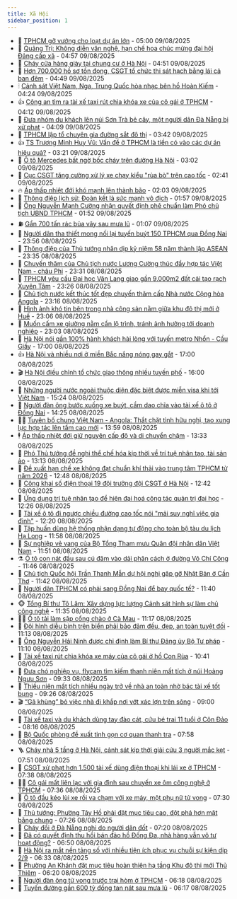```yaml
---
title: Xã Hội
sidebar_position: 1
---
```


<!-- dantri-xa-hoi:START -->
- 🫣 [TPHCM gỡ vướng cho loạt dự án lớn](https://dantri.com.vn/xa-hoi/tphcm-go-vuong-cho-loat-du-an-lon-20250809112644202.htm) - 05:00 09/08/2025
- 💼 [Quảng Trị: Không diễn văn nghệ, hạn chế hoa chúc mừng đại hội Đảng cấp xã](https://dantri.com.vn/xa-hoi/quang-tri-khong-dien-van-nghe-han-che-hoa-chuc-mung-dai-hoi-dang-cap-xa-20250809111445424.htm) - 04:57 09/08/2025
- 🎊 [Cháy cửa hàng giày tại chung cư ở Hà Nội](https://dantri.com.vn/xa-hoi/chay-cua-hang-giay-tai-chung-cu-o-ha-noi-20250809112457651.htm) - 04:51 09/08/2025
- 🙉 [Hơn 700.000 hồ sơ tồn đọng, CSGT tổ chức thi sát hạch bằng lái cả ban đêm](https://dantri.com.vn/xa-hoi/hon-700000-ho-so-ton-dong-csgt-to-chuc-thi-sat-hach-bang-lai-ca-ban-dem-20250809110627784.htm) - 04:49 09/08/2025
- 🕯 [Cảnh sát Việt Nam, Nga, Trung Quốc hòa nhạc bên hồ Hoàn Kiếm](https://dantri.com.vn/xa-hoi/canh-sat-viet-nam-nga-trung-quoc-hoa-nhac-ben-ho-hoan-kiem-20250809110205814.htm) - 04:24 09/08/2025
- 👍 [Công an tìm ra tài xế taxi rút chìa khóa xe của cô gái ở TPHCM](https://dantri.com.vn/xa-hoi/cong-an-tim-ra-tai-xe-taxi-rut-chia-khoa-xe-cua-co-gai-o-tphcm-20250809100258740.htm) - 04:12 09/08/2025
- 🤖 [Đưa nhóm du khách lên núi Sơn Trà bẻ cây, một người dân Đà Nẵng bị xử phạt](https://dantri.com.vn/xa-hoi/dua-nhom-du-khach-len-nui-son-tra-be-cay-mot-nguoi-dan-da-nang-bi-xu-phat-20250809104854695.htm) - 04:09 09/08/2025
- 🙉 [TPHCM lập tổ chuyên gia đường sắt đô thị](https://dantri.com.vn/xa-hoi/tphcm-lap-to-chuyen-gia-duong-sat-do-thi-20250809101139242.htm) - 03:42 09/08/2025
- 👍 [TS Trương Minh Huy Vũ: Vấn đề ở TPHCM là tiền có vào các dự án hiệu quả?](https://dantri.com.vn/xa-hoi/ts-truong-minh-huy-vu-van-de-o-tphcm-la-tien-co-vao-cac-du-an-hieu-qua-20250809095621445.htm) - 03:21 09/08/2025
- 🗽 [Ô tô Mercedes bất ngờ bốc cháy trên đường Hà Nội](https://dantri.com.vn/xa-hoi/o-to-mercedes-bat-ngo-boc-chay-tren-duong-ha-noi-20250809095345455.htm) - 03:02 09/08/2025
- 🗽 [Cục CSGT tăng cường xử lý xe chạy kiểu &quot;rùa bò&quot; trên cao tốc](https://dantri.com.vn/xa-hoi/cuc-csgt-tang-cuong-xu-ly-xe-chay-kieu-rua-bo-tren-cao-toc-20250809092029613.htm) - 02:41 09/08/2025
- 🔥 [Áp thấp nhiệt đới khó mạnh lên thành bão](https://dantri.com.vn/xa-hoi/ap-thap-nhiet-doi-kho-manh-len-thanh-bao-20250809083547203.htm) - 02:03 09/08/2025
- 🦒 [Thông điệp lịch sử: Đoàn kết là sức mạnh vô địch](https://dantri.com.vn/xa-hoi/thong-diep-lich-su-doan-ket-la-suc-manh-vo-dich-20250809085710375.htm) - 01:57 09/08/2025
- 🧐 [Ông Nguyễn Mạnh Cường nhận quyết định phê chuẩn làm Phó chủ tịch UBND TPHCM](https://dantri.com.vn/xa-hoi/ong-nguyen-manh-cuong-nhan-quyet-dinh-phe-chuan-lam-pho-chu-tich-ubnd-tphcm-20250809083853947.htm) - 01:52 09/08/2025
- ⛽️ [Gần 700 tấn rác bủa vây sau mưa lũ](https://dantri.com.vn/xa-hoi/gan-700-tan-rac-bua-vay-sau-mua-lu-20250809071309555.htm) - 01:07 09/08/2025
- 🚀 [Người dân tha thiết mong nối lại tuyến buýt 150 TPHCM qua Đồng Nai](https://dantri.com.vn/xa-hoi/nguoi-dan-tha-thiet-mong-noi-lai-tuyen-buyt-150-tphcm-qua-dong-nai-20250805232931679.htm) - 23:56 08/08/2025
- 🦒 [Thông điệp của Thủ tướng nhân dịp kỷ niệm 58 năm thành lập ASEAN](https://dantri.com.vn/xa-hoi/thong-diep-cua-thu-tuong-nhan-dip-ky-niem-58-nam-thanh-lap-asean-20250809063522644.htm) - 23:35 08/08/2025
- 🦅 [Chuyến thăm của Chủ tịch nước Lương Cường thúc đẩy hợp tác Việt Nam - châu Phi](https://dantri.com.vn/xa-hoi/chuyen-tham-cua-chu-tich-nuoc-luong-cuong-thuc-day-hop-tac-viet-nam-chau-phi-20250809062927803.htm) - 23:31 08/08/2025
- 🚀 [TPHCM yêu cầu Đại học Văn Lang giao gần 9.000m2 đất cải tạo rạch Xuyên Tâm](https://dantri.com.vn/xa-hoi/tphcm-yeu-cau-dai-hoc-van-lang-giao-gan-9000m2-dat-cai-tao-rach-xuyen-tam-20250808225645469.htm) - 23:26 08/08/2025
- 🦅 [Chủ tịch nước kết thúc tốt đẹp chuyến thăm cấp Nhà nước Cộng hòa Angola](https://dantri.com.vn/xa-hoi/chu-tich-nuoc-ket-thuc-tot-dep-chuyen-tham-cap-nha-nuoc-cong-hoa-angola-20250809061612618.htm) - 23:16 08/08/2025
- 🤠 [Hình ảnh khó tin bên trong nhà công sản nằm giữa khu đô thị mới ở Huế](https://dantri.com.vn/xa-hoi/hinh-anh-kho-tin-ben-trong-nha-cong-san-nam-giua-khu-do-thi-moi-o-hue-20250808172059937.htm) - 23:06 08/08/2025
- 💄 [Muốn cấm xe giường nằm cần lộ trình, tránh ảnh hưởng tới doanh nghiệp](https://dantri.com.vn/xa-hoi/muon-cam-xe-giuong-nam-can-lo-trinh-tranh-anh-huong-toi-doanh-nghiep-20250808155236140.htm) - 23:03 08/08/2025
- 🥷 [Hà Nội nói gần 100% hành khách hài lòng với tuyến metro Nhổn - Cầu Giấy](https://dantri.com.vn/xa-hoi/ha-noi-noi-gan-100-hanh-khach-hai-long-voi-tuyen-metro-nhon-cau-giay-20250808220705288.htm) - 17:00 08/08/2025
- 👍 [Hà Nội và nhiều nơi ở miền Bắc nắng nóng gay gắt](https://dantri.com.vn/xa-hoi/ha-noi-va-nhieu-noi-o-mien-bac-nang-nong-gay-gat-20250808212348621.htm) - 17:00 08/08/2025
- 🎬 [Hà Nội điều chỉnh tổ chức giao thông nhiều tuyến phố](https://dantri.com.vn/xa-hoi/ha-noi-dieu-chinh-to-chuc-giao-thong-nhieu-tuyen-pho-20250808225031664.htm) - 16:00 08/08/2025
- 🦒 [Những người nước ngoài thuộc diện đặc biệt được miễn visa khi tới Việt Nam](https://dantri.com.vn/xa-hoi/nhung-nguoi-nuoc-ngoai-thuoc-dien-dac-biet-duoc-mien-visa-khi-toi-viet-nam-20250808221533475.htm) - 15:24 08/08/2025
- 🌊 [Người đàn ông bước xuống xe buýt, cầm dao chĩa vào tài xế ô tô ở Đồng Nai](https://dantri.com.vn/xa-hoi/nguoi-dan-ong-buoc-xuong-xe-buyt-cam-dao-chia-vao-tai-xe-o-to-o-dong-nai-20250808204613644.htm) - 14:25 08/08/2025
- 🧑‍💻 [Tuyên bố chung Việt Nam - Angola: Thắt chặt tình hữu nghị, tạo xung lực hợp tác lên tầm cao mới](https://dantri.com.vn/xa-hoi/tuyen-bo-chung-viet-nam-angola-that-chat-tinh-huu-nghi-tao-xung-luc-hop-tac-len-tam-cao-moi-20250808205942542.htm) - 13:59 08/08/2025
- 🕴 [Áp thấp nhiệt đới giữ nguyên cấp độ và di chuyển chậm](https://dantri.com.vn/xa-hoi/ap-thap-nhiet-doi-giu-nguyen-cap-do-va-di-chuyen-cham-20250808202225605.htm) - 13:33 08/08/2025
- 🤔 [Phó Thủ tướng đề nghị thể chế hóa kịp thời về trí tuệ nhân tạo, tài sản ảo](https://dantri.com.vn/xa-hoi/pho-thu-tuong-de-nghi-the-che-hoa-kip-thoi-ve-tri-tue-nhan-tao-tai-san-ao-20250808194954988.htm) - 13:13 08/08/2025
- 💄 [Đề xuất hạn chế xe không đạt chuẩn khí thải vào trung tâm TPHCM từ năm 2026](https://dantri.com.vn/xa-hoi/de-xuat-han-che-xe-khong-dat-chuan-khi-thai-vao-trung-tam-tphcm-tu-nam-2026-20250808192022682.htm) - 12:48 08/08/2025
- 🧠 [Công khai số điện thoại 19 đội trưởng đội CSGT ở Hà Nội](https://dantri.com.vn/xa-hoi/cong-khai-so-dien-thoai-19-doi-truong-doi-csgt-o-ha-noi-20250808193920825.htm) - 12:42 08/08/2025
- 🦣 [Ứng dụng trí tuệ nhân tạo để hiện đại hoá công tác quản trị đại học](https://dantri.com.vn/xa-hoi/ung-dung-tri-tue-nhan-tao-de-hien-dai-hoa-cong-tac-quan-tri-dai-hoc-20250808190542154.htm) - 12:26 08/08/2025
- 💫 [Tài xế ô tô đi ngược chiều đường cao tốc nói &quot;mải suy nghĩ việc gia đình&quot;](https://dantri.com.vn/xa-hoi/tai-xe-o-to-di-nguoc-chieu-duong-cao-toc-noi-mai-suy-nghi-viec-gia-dinh-20250808191230992.htm) - 12:20 08/08/2025
- 🚀 [Tập huấn dùng hệ thống nhận dạng tự động cho toàn bộ tàu du lịch Hạ Long](https://dantri.com.vn/xa-hoi/tap-huan-dung-he-thong-nhan-dang-tu-dong-cho-toan-bo-tau-du-lich-ha-long-20250808184610114.htm) - 11:58 08/08/2025
- 🤔 [Sự nghiệp vẻ vang của Bộ Tổng Tham mưu Quân đội nhân dân Việt Nam](https://dantri.com.vn/xa-hoi/su-nghiep-ve-vang-cua-bo-tong-tham-muu-quan-doi-nhan-dan-viet-nam-20250808183647472.htm) - 11:51 08/08/2025
- ⚗️ [Ô tô con nát đầu sau cú đâm vào dải phân cách ở đường Võ Chí Công](https://dantri.com.vn/xa-hoi/o-to-con-nat-dau-sau-cu-dam-vao-dai-phan-cach-o-duong-vo-chi-cong-20250808184342609.htm) - 11:46 08/08/2025
- 🫶 [Chủ tịch Quốc hội Trần Thanh Mẫn dự hội nghị gặp gỡ Nhật Bản ở Cần Thơ](https://dantri.com.vn/xa-hoi/chu-tich-quoc-hoi-tran-thanh-man-du-hoi-nghi-gap-go-nhat-ban-o-can-tho-20250808182427210.htm) - 11:42 08/08/2025
- 🌮 [Người dân TPHCM có phải sang Đồng Nai để bay quốc tế?](https://dantri.com.vn/xa-hoi/nguoi-dan-tphcm-co-phai-sang-dong-nai-de-bay-quoc-te-20250808163922145.htm) - 11:40 08/08/2025
- 🐵 [Tổng Bí thư Tô Lâm: Xây dựng lực lượng Cảnh sát hình sự làm chủ công nghệ](https://dantri.com.vn/xa-hoi/tong-bi-thu-to-lam-xay-dung-luc-luong-canh-sat-hinh-su-lam-chu-cong-nghe-20250808183504154.htm) - 11:35 08/08/2025
- 🧑‍🏫 [Ô tô tải làm sập cổng chào ở Cà Mau](https://dantri.com.vn/xa-hoi/o-to-tai-lam-sap-cong-chao-o-ca-mau-20250808171356660.htm) - 11:17 08/08/2025
- 💫 [Đội hình diễu binh trên biển phải bảo đảm đều, đẹp, an toàn tuyệt đối](https://dantri.com.vn/xa-hoi/doi-hinh-dieu-binh-tren-bien-phai-bao-dam-deu-dep-an-toan-tuyet-doi-20250808180201760.htm) - 11:13 08/08/2025
- 🦩 [Ông Nguyễn Hải Ninh được chỉ định làm Bí thư Đảng ủy Bộ Tư pháp](https://dantri.com.vn/xa-hoi/ong-nguyen-hai-ninh-duoc-chi-dinh-lam-bi-thu-dang-uy-bo-tu-phap-20250808180142910.htm) - 11:10 08/08/2025
- 🦄 [Tài xế taxi rút chìa khóa xe máy của cô gái ở hồ Con Rùa](https://dantri.com.vn/xa-hoi/tai-xe-taxi-rut-chia-khoa-xe-may-cua-co-gai-o-ho-con-rua-20250808172043100.htm) - 10:41 08/08/2025
- 💂 [Đưa chó nghiệp vụ, flycam tìm kiếm thanh niên mất tích ở núi Hoàng Ngưu Sơn](https://dantri.com.vn/xa-hoi/dua-cho-nghiep-vu-flycam-tim-kiem-thanh-nien-mat-tich-o-nui-hoang-nguu-son-20250808154140274.htm) - 09:33 08/08/2025
- 💄 [Thiếu niên mất tích nhiều ngày trở về nhà an toàn nhờ bác tài xế tốt bụng](https://dantri.com.vn/xa-hoi/thieu-nien-mat-tich-nhieu-ngay-tro-ve-nha-an-toan-nho-bac-tai-xe-tot-bung-20250808152716489.htm) - 09:26 08/08/2025
- 🎬 [“Gã khùng” bỏ việc nhà đi khắp nơi vớt xác lợn trên sông](https://dantri.com.vn/xa-hoi/ga-khung-bo-viec-nha-di-khap-noi-vot-xac-lon-tren-song-20250808115307418.htm) - 09:00 08/08/2025
- 👀 [Tài xế taxi và du khách dùng tay đào cát, cứu bé trai 11 tuổi ở Côn Đảo](https://dantri.com.vn/xa-hoi/tai-xe-taxi-va-du-khach-dung-tay-dao-cat-cuu-be-trai-11-tuoi-o-con-dao-20250808144710433.htm) - 08:16 08/08/2025
- 💃 [Bộ Quốc phòng đề xuất tinh gọn cơ quan thanh tra](https://dantri.com.vn/xa-hoi/bo-quoc-phong-de-xuat-tinh-gon-co-quan-thanh-tra-20250808145325803.htm) - 07:58 08/08/2025
- 🪜 [Cháy nhà 5 tầng ở Hà Nội, cảnh sát kịp thời giải cứu 3 người mắc kẹt](https://dantri.com.vn/xa-hoi/chay-nha-5-tang-o-ha-noi-canh-sat-kip-thoi-giai-cuu-3-nguoi-mac-ket-20250808144532491.htm) - 07:51 08/08/2025
- 📝 [CSGT xử phạt hơn 1.500 tài xế dùng điện thoại khi lái xe ở TPHCM](https://dantri.com.vn/xa-hoi/csgt-xu-phat-hon-1500-tai-xe-dung-dien-thoai-khi-lai-xe-o-tphcm-20250808142128940.htm) - 07:38 08/08/2025
- 🧑‍💻 [Cô gái mất liên lạc với gia đình sau chuyến xe ôm công nghệ ở TPHCM](https://dantri.com.vn/xa-hoi/co-gai-mat-lien-lac-voi-gia-dinh-sau-chuyen-xe-om-cong-nghe-o-tphcm-20250808135112345.htm) - 07:36 08/08/2025
- 👺 [Ô tô đầu kéo lùi xe rồi va chạm với xe máy, một phụ nữ tử vong](https://dantri.com.vn/xa-hoi/o-to-dau-keo-lui-xe-roi-va-cham-voi-xe-may-mot-phu-nu-tu-vong-20250808142002703.htm) - 07:30 08/08/2025
- 🌮 [Thủ tướng: Phường Tây Hồ phải đặt mục tiêu cao, đột phá hơn mặt bằng chung](https://dantri.com.vn/xa-hoi/thu-tuong-phuong-tay-ho-phai-dat-muc-tieu-cao-dot-pha-hon-mat-bang-chung-20250808141231449.htm) - 07:26 08/08/2025
- 🤭 [Cháy đồi ở Đà Nẵng nghi do người dân đốt](https://dantri.com.vn/xa-hoi/chay-doi-o-da-nang-nghi-do-nguoi-dan-dot-20250808140240879.htm) - 07:20 08/08/2025
- 💪 [Đã có quyết định thu hồi bán đảo hồ Đống Đa, nhà hàng vẫn vô tư hoạt động?](https://dantri.com.vn/xa-hoi/da-co-quyet-dinh-thu-hoi-ban-dao-ho-dong-da-nha-hang-van-vo-tu-hoat-dong-20250808130155296.htm) - 06:50 08/08/2025
- 🧰 [Hà Nội ra mắt nền tảng số với nhiều tiện ích phục vụ chuỗi sự kiện dịp 2/9](https://dantri.com.vn/xa-hoi/ha-noi-ra-mat-nen-tang-so-voi-nhieu-tien-ich-phuc-vu-chuoi-su-kien-dip-29-20250808132229657.htm) - 06:33 08/08/2025
- 🤡 [Phường An Khánh đặt mục tiêu hoàn thiện hạ tầng Khu đô thị mới Thủ Thiêm](https://dantri.com.vn/xa-hoi/phuong-an-khanh-dat-muc-tieu-hoan-thien-ha-tang-khu-do-thi-moi-thu-thiem-20250808125530034.htm) - 06:20 08/08/2025
- 🦆 [Người đàn ông tử vong trước trại hòm ở TPHCM](https://dantri.com.vn/xa-hoi/nguoi-dan-ong-tu-vong-truoc-trai-hom-o-tphcm-20250808131438643.htm) - 06:18 08/08/2025
- 🦍 [Tuyến đường gần 600 tỷ đồng tan nát sau mưa lũ](https://dantri.com.vn/xa-hoi/tuyen-duong-gan-600-ty-dong-tan-nat-sau-mua-lu-20250808121903923.htm) - 06:17 08/08/2025<!-- dantri-xa-hoi:END -->
